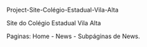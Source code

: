 Project-Site-Colégio-Estadual-Vila-Alta

Site do Colégio Estadual Vila Alta

Paginas: Home - News - Subpáginas de News.
